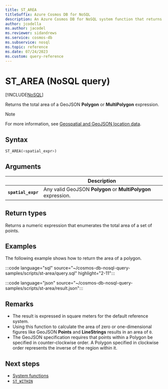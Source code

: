 ```yaml
---
title: ST_AREA
titleSuffix: Azure Cosmos DB for NoSQL
description: An Azure Cosmos DB for NoSQL system function that returns the total area of a GeoJSON polygon or multi-polygon.
author: jcodella
ms.author: jacodel
ms.reviewer: sidandrews
ms.service: cosmos-db
ms.subservice: nosql
ms.topic: reference
ms.date: 07/24/2023
ms.custom: query-reference
---
```


# ST_AREA (NoSQL query)

[!INCLUDE[NoSQL](../../includes/appliesto-nosql.md)]

Returns the total area of a GeoJSON **Polygon** or **MultiPolygon** expression.

> [!NOTE]
> For more information, see [Geospatial and GeoJSON location data](geospatial-intro.md).

## Syntax

```sql
ST_AREA(<spatial_expr>)
```

## Arguments

| | Description |
| --- | --- |
| **`spatial_expr`** | Any valid GeoJSON **Polygon** or **MultiPolygon** expression. |

## Return types

Returns a numeric expression that enumerates the total area of a set of points.

## Examples

The following example shows how to return the area of a polygon.

:::code language="sql" source="~/cosmos-db-nosql-query-samples/scripts/st-area/query.sql" highlight="2-11":::

:::code language="json" source="~/cosmos-db-nosql-query-samples/scripts/st-area/result.json":::

## Remarks

- The result is expressed in square meters for the default reference system.
- Using this function to calculate the area of zero or one-dimensional figures like GeoJSON **Points** and **LineStrings** results in an area of `0`.
- The GeoJSON specification requires that points within a Polygon be specified in counter-clockwise order. A Polygon specified in clockwise order represents the inverse of the region within it.

## Next steps

- [System functions](system-functions.yml)
- [`ST_WITHIN`](st-within.md)
